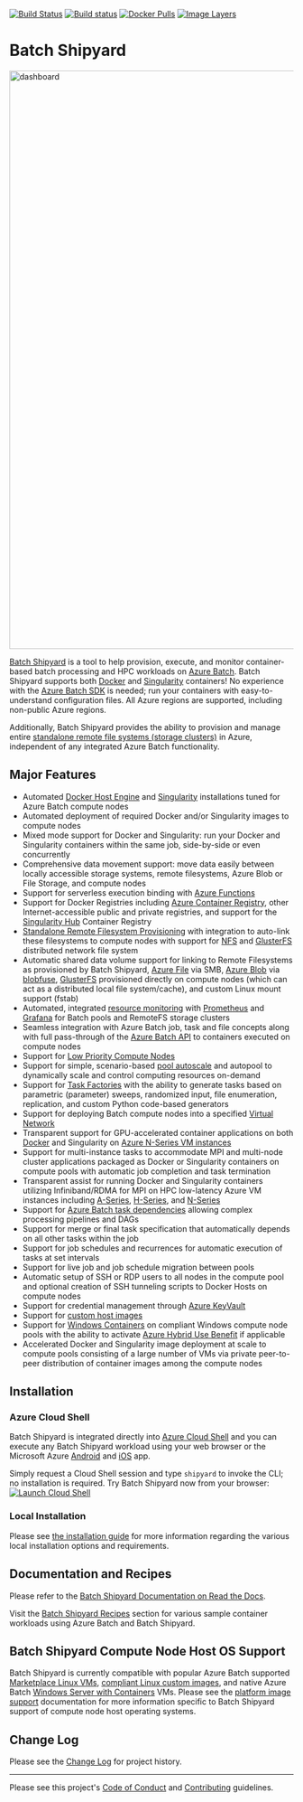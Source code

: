 [![Build Status](https://travis-ci.org/Azure/batch-shipyard.svg?branch=master)](https://travis-ci.org/Azure/batch-shipyard)
[![Build status](https://ci.appveyor.com/api/projects/status/3a0j0gww57o6nkpw/branch/master?svg=true)](https://ci.appveyor.com/project/alfpark/batch-shipyard)
[![Docker Pulls](https://img.shields.io/docker/pulls/alfpark/batch-shipyard.svg)](https://hub.docker.com/r/alfpark/batch-shipyard)
[![Image Layers](https://images.microbadger.com/badges/image/alfpark/batch-shipyard:latest-cli.svg)](http://microbadger.com/images/alfpark/batch-shipyard)

# Batch Shipyard
<img src="https://azurebatchshipyard.blob.core.windows.net/github/README-dash.png" alt="dashboard" width="1024" />

[Batch Shipyard](https://github.com/Azure/batch-shipyard) is a tool to help
provision, execute, and monitor container-based batch processing and HPC
workloads on
[Azure Batch](https://azure.microsoft.com/services/batch/). Batch Shipyard
supports both [Docker](https://www.docker.com) and
[Singularity](http://singularity.lbl.gov/) containers! No experience with the
[Azure Batch SDK](https://github.com/Azure/azure-batch-samples) is needed; run
your containers with easy-to-understand configuration files. All Azure
regions are supported, including non-public Azure regions.

Additionally, Batch Shipyard provides the ability to provision and manage
entire [standalone remote file systems (storage clusters)](http://batch-shipyard.readthedocs.io/en/latest/65-batch-shipyard-remote-fs/)
in Azure, independent of any integrated Azure Batch functionality.

## Major Features
* Automated [Docker Host Engine](https://www.docker.com) and
[Singularity](http://singularity.lbl.gov/) installations tuned for
Azure Batch compute nodes
* Automated deployment of required Docker and/or Singularity images to
compute nodes
* Mixed mode support for Docker and Singularity: run your Docker and
Singularity containers within the same job, side-by-side or even concurrently
* Comprehensive data movement support: move data easily between locally
accessible storage systems, remote filesystems, Azure Blob or File Storage,
and compute nodes
* Support for serverless execution binding with
[Azure Functions](http://batch-shipyard.readthedocs.io/en/latest/60-batch-shipyard-site-extension/)
* Support for Docker Registries including
[Azure Container Registry](https://azure.microsoft.com/services/container-registry/),
other Internet-accessible public and private registries, and support for
the [Singularity Hub](https://singularity-hub.org/) Container Registry
* [Standalone Remote Filesystem Provisioning](http://batch-shipyard.readthedocs.io/en/latest/65-batch-shipyard-remote-fs/)
with integration to auto-link these filesystems to compute nodes with
support for [NFS](https://en.wikipedia.org/wiki/Network_File_System) and
[GlusterFS](https://www.gluster.org/) distributed network file system
* Automatic shared data volume support for linking to Remote Filesystems as
provisioned by Batch Shipyard, [Azure File](https://azure.microsoft.com/services/storage/files/)
via SMB, [Azure Blob](https://azure.microsoft.com/services/storage/blobs/)
via [blobfuse](https://github.com/Azure/azure-storage-fuse),
[GlusterFS](https://www.gluster.org/) provisioned directly on compute nodes
(which can act as a distributed local file system/cache), and custom Linux
mount support (fstab)
* Automated, integrated
[resource monitoring](http://batch-shipyard.readthedocs.io/en/latest/66-batch-shipyard-resource-monitoring/)
with [Prometheus](https://prometheus.io/) and [Grafana](https://grafana.com/)
for Batch pools and RemoteFS storage clusters
* Seamless integration with Azure Batch job, task and file concepts along with
full pass-through of the
[Azure Batch API](https://azure.microsoft.com/documentation/articles/batch-api-basics/)
to containers executed on compute nodes
* Support for [Low Priority Compute Nodes](https://docs.microsoft.com/azure/batch/batch-low-pri-vms)
* Support for simple, scenario-based [pool autoscale](http://batch-shipyard.readthedocs.io/en/latest/30-batch-shipyard-autoscale/)
and autopool to dynamically scale and control computing resources on-demand
* Support for [Task Factories](http://batch-shipyard.readthedocs.io/en/latest/35-batch-shipyard-task-factory-merge-task/)
with the ability to generate tasks based on parametric (parameter) sweeps,
randomized input, file enumeration, replication, and custom Python code-based
generators
* Support for deploying Batch compute nodes into a specified
[Virtual Network](http://batch-shipyard.readthedocs.io/en/latest/64-batch-shipyard-byovnet/)
* Transparent support for GPU-accelerated container applications on both
[Docker](https://github.com/NVIDIA/nvidia-docker) and Singularity
on [Azure N-Series VM instances](https://docs.microsoft.com/azure/virtual-machines/linux/sizes-gpu)
* Support for multi-instance tasks to accommodate MPI and multi-node cluster
applications packaged as Docker or Singularity containers on compute pools
with automatic job completion and task termination
* Transparent assist for running Docker and Singularity containers utilizing
Infiniband/RDMA for MPI on HPC low-latency Azure VM instances including
[A-Series](https://docs.microsoft.com/azure/virtual-machines/linux/sizes-hpc),
[H-Series](https://docs.microsoft.com/azure/virtual-machines/linux/sizes-hpc),
and [N-Series](https://docs.microsoft.com/azure/virtual-machines/linux/sizes-gpu)
* Support for [Azure Batch task dependencies](https://azure.microsoft.com/documentation/articles/batch-task-dependencies/)
allowing complex processing pipelines and DAGs
* Support for merge or final task specification that automatically depends
on all other tasks within the job
* Support for job schedules and recurrences for automatic execution of
tasks at set intervals
* Support for live job and job schedule migration between pools
* Automatic setup of SSH or RDP users to all nodes in the compute pool and
optional creation of SSH tunneling scripts to Docker Hosts on compute nodes
* Support for credential management through
[Azure KeyVault](https://azure.microsoft.com/services/key-vault/)
* Support for [custom host images](http://batch-shipyard.readthedocs.io/en/latest/63-batch-shipyard-custom-images/)
* Support for [Windows Containers](https://docs.microsoft.com/virtualization/windowscontainers/about/)
on compliant Windows compute node pools with the ability to activate
[Azure Hybrid Use Benefit](https://azure.microsoft.com/pricing/hybrid-benefit/)
if applicable
* Accelerated Docker and Singularity image deployment at scale to compute
pools consisting of a large number of VMs via private peer-to-peer
distribution of container images among the compute nodes

## Installation
### Azure Cloud Shell
Batch Shipyard is integrated directly into
[Azure Cloud Shell](https://docs.microsoft.com/azure/cloud-shell/overview)
and you can execute any Batch Shipyard workload using your web browser or
the Microsoft Azure [Android](https://play.google.com/store/apps/details?id=com.microsoft.azure&hl=en)
and [iOS](https://itunes.apple.com/us/app/microsoft-azure/id1219013620?mt=8)
app.

Simply request a Cloud Shell session and type `shipyard` to invoke the CLI;
no installation is required. Try Batch Shipyard now from your browser:
[![Launch Cloud Shell](https://shell.azure.com/images/launchcloudshell.png "Launch Cloud Shell")](https://shell.azure.com)

### Local Installation
Please see [the installation guide](http://batch-shipyard.readthedocs.io/en/latest/01-batch-shipyard-installation/)
for more information regarding the various local installation options and
requirements.

## Documentation and Recipes
Please refer to the
[Batch Shipyard Documentation on Read the Docs](http://batch-shipyard.readthedocs.io/).

Visit the
[Batch Shipyard Recipes](https://github.com/Azure/batch-shipyard/blob/master/recipes)
section for various sample container workloads using Azure Batch and Batch
Shipyard.

## Batch Shipyard Compute Node Host OS Support
Batch Shipyard is currently compatible with popular Azure Batch supported
[Marketplace Linux VMs](https://docs.microsoft.com/azure/virtual-machines/linux/endorsed-distros),
[compliant Linux custom images](http://batch-shipyard.readthedocs.io/en/latest/63-batch-shipyard-custom-images/),
and native Azure Batch
[Windows Server with Containers](https://azuremarketplace.microsoft.com/marketplace/apps/Microsoft.WindowsServer?tab=Overview)
VMs. Please see the
[platform image support](http://batch-shipyard.readthedocs.io/en/latest/25-batch-shipyard-platform-image-support/)
documentation for more information specific to Batch Shipyard support of
compute node host operating systems.

## Change Log
Please see the
[Change Log](http://batch-shipyard.readthedocs.io/en/latest/CHANGELOG/)
for project history.

* * *
Please see this project's [Code of Conduct](CODE_OF_CONDUCT.md) and
[Contributing](CONTRIBUTING.md) guidelines.

